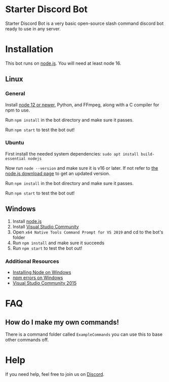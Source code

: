 # Starter Discord Bot
Starter Discord Bot is a very basic open-source slash command discord bot ready to use in any server.
# Installation

This bot runs on [node.js](https://nodejs.org). You will need at least node 16.

## Linux

### General

Install [node 12 or newer]((https://nodejs.org/en/download/)), Python, and FFmpeg, along with a C compiler for npm to use.

Run `npm install` in the bot directory and make sure it passes.

Run `npm start` to test the bot out!

### Ubuntu

First install the needed system dependencies:
 `sudo apt install build-essential nodejs`

Now run `node --version` and make sure it is v16 or later. If not refer to [the node.js download page](https://nodejs.org/en/download/) to get an updated version.

Run `npm install` in the bot directory and make sure it passes.

Run `npm start` to test the bot out!

## Windows

1. Install [node.js](https://nodejs.org/en/download/)
2. Install [Visual Studio Community](https://visualstudio.microsoft.com/vs/community/)
3. Open `x64 Native Tools Command Prompt for VS 2019` and cd to the bot's folder
4. Run `npm install` and make sure it succeeds
5. Run `npm start` to test the bot out!

### Additional Resources

* [Installing Node on Windows](http://blog.teamtreehouse.com/install-node-js-npm-windows)
* [npm errors on Windows](http://stackoverflow.com/questions/21365714/nodejs-error-installing-with-npm)
* [Visual Studio Community 2015](https://www.visualstudio.com/en-us/products/visual-studio-community-vs.aspx)


# FAQ
## How do I make my own commands!
There is a command folder called `ExampleCommands` you can use this to base other commands off.

# Help
If you need help, feel free to join us on [Discord]([https://discord.gg/m29GJBN](https://discord.gg/9zBxR8m2bm)).
